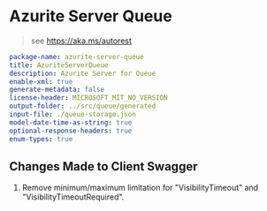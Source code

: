 # Azurite Server Queue

> see https://aka.ms/autorest

```yaml
package-name: azurite-server-queue
title: AzuriteServerQueue
description: Azurite Server for Queue
enable-xml: true
generate-metadata: false
license-header: MICROSOFT_MIT_NO_VERSION
output-folder: ../src/queue/generated
input-file: ./queue-storage.json
model-date-time-as-string: true
optional-response-headers: true
enum-types: true
```

## Changes Made to Client Swagger

1. Remove minimum/maximum limitation for "VisibilityTimeout" and "VisibilityTimeoutRequired".
